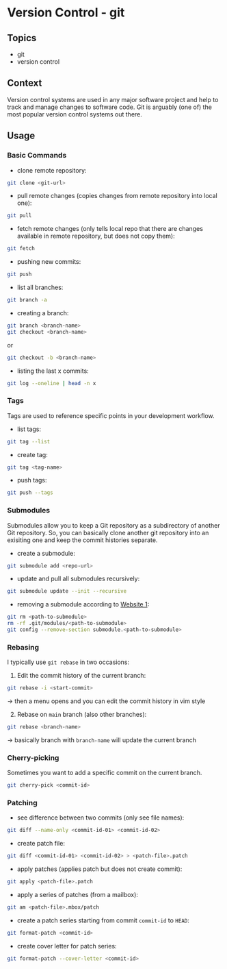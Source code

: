 # Version Control - git

## Topics

- git
- version control

## Context

Version control systems are used in any major software project and help to
track and manage changes to software code. Git is arguably (one of) the most
popular version control systems out there.

## Usage

### Basic Commands

- clone remote repository:

```bash
git clone <git-url>
```

- pull remote changes (copies changes from remote repository into local one):

```bash
git pull
```

- fetch remote changes (only tells local repo that there are changes available
in remote repository, but does not copy them):

```bash
git fetch
```

- pushing new commits:

```bash
git push
```

- list all branches:

```bash
git branch -a
```

- creating a branch:

```bash
git branch <branch-name>
git checkout <branch-name>
```

or

```bash
git checkout -b <branch-name>
```

- listing the last x commits:

```bash
git log --oneline | head -n x
```

### Tags

Tags are used to reference specific points in your development workflow.

- list tags:

```bash
git tag --list
```

- create tag:

```bash
git tag <tag-name>
```

- push tags:

```bash
git push --tags
```

### Submodules

Submodules allow you to keep a Git repository as a subdirectory of another Git
repository. So, you can basically clone another git repository into an exisiting
one and keep the commit histories separate.

- create a submodule:

```bash
git submodule add <repo-url>
```

- update and pull all submodules recursively:

```bash
git submodule update --init --recursive
```

- removing a submodule according to [Website 1](https://stackoverflow.com/questions/1260748/how-do-i-remove-a-submodule):

```bash
git rm <path-to-submodule>
rm -rf .git/modules/<path-to-submodule>
git config --remove-section submodule.<path-to-submodule>
```

### Rebasing

I typically use `git rebase` in two occasions:

1. Edit the commit history of the current branch:

```bash
git rebase -i <start-commit>
```

-> then a menu opens and you can edit the commit history in vim style

2. Rebase on `main` branch (also other branches):

```bash
git rebase <branch-name>
```

-> basically branch with `branch-name` will update the current branch

### Cherry-picking

Sometimes you want to add a specific commit on the current branch.

```bash
git cherry-pick <commit-id>
```

### Patching

- see difference between two commits (only see file names):

```bash
git diff --name-only <commit-id-01> <commit-id-02>
```

- create patch file:

```bash
git diff <commit-id-01> <commit-id-02> > <patch-file>.patch
```

- apply patches (applies patch but does not create commit):

```bash
git apply <patch-file>.patch
```

- apply a series of patches (from a mailbox):

```bash
git am <patch-file>.mbox/patch
```

- create a patch series starting from commit `commit-id` to `HEAD`:

```bash
git format-patch <commit-id>
```

- create cover letter for patch series:

```bash
git format-patch --cover-letter <commit-id>
```


